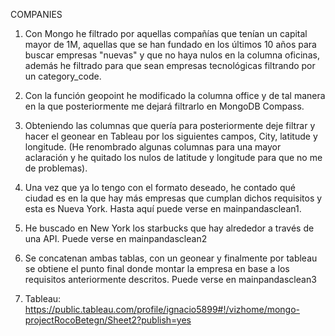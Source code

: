 COMPANIES

1. Con Mongo he filtrado por aquellas compañías que tenían un capital mayor de 1M, aquellas que se han fundado en los últimos 10 años para buscar empresas "nuevas" y que no haya nulos en la columna oficinas, además he filtrado para que sean empresas tecnológicas filtrando por un category_code. 

2. Con la función geopoint he modificado la columna office y de tal manera en la que posteriormente me dejará filtrarlo en MongoDB Compass.

3. Obteniendo las columnas que quería para posteriormente deje filtrar y hacer el geonear en Tableau por los siguientes campos, City, latitude y longitude. (He renombrado algunas columnas para una mayor aclaración y he quitado los nulos de latitude y longitude para que no me de problemas). 

4. Una vez que ya lo tengo con el formato deseado, he contado qué ciudad es en la que hay más empresas que cumplan dichos requisitos y esta es Nueva York. Hasta aquí puede verse en mainpandasclean1. 

5. He buscado en New York los starbucks que hay alrededor a través de una API. Puede verse en mainpandasclean2

6. Se concatenan ambas tablas, con un geonear y finalmente por tableau se obtiene el punto final donde montar la empresa en base a los requisitos anteriormente descritos. Puede verse en mainpandasclean3

7. Tableau: https://public.tableau.com/profile/ignacio5899#!/vizhome/mongo-projectRocoBetegn/Sheet2?publish=yes
